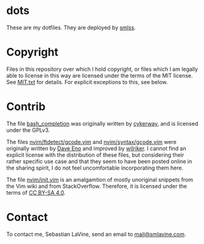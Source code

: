 # dots

These are my dotfiles. They are deployed by
[smlss](https://git.smlavine.com/smlss).


# Copyright

Files in this repository over which I hold copyright, or files which I am
legally able to license in this way are licensed under the terms of the MIT
license. See
[MIT.txt](https://git.smlavine.com/?p=smlss/dots;a=blob;f=MIT.txt;hb=HEAD) for
details. For explicit exceptions to this, see below.


# Contrib

The file
[bash\_completion](https://git.smlavine.com/?p=smlss/dots;a=blob;f=bash_completion;hb=HEAD)
was originally written by [cykerway](https://github.com/cykerway), and is
licensed under the GPLv3.

The files
[nvim/ftdetect/gcode.vim](https://git.smlavine.com/?p=smlss/dots;a=blob;f=nvim/ftdetect/gcode.vim;hb=HEAD)
and
[nvim/syntax/gcode.vim](https://git.smlavine.com/?p=smlss/dots;a=blob;f=nvim/syntax/gcode.vim;hb=HEAD)
were originally written by
[Dave Eno](https://www.vim.org/scripts/script.php?script_id=4910) and
improved by [wilriker](https://github.com/wilriker/gcode.vim). I cannot find
an explicit license with the distribution of these files, but considering their
rather specific use case and that they seem to have been posted online in the
sharing spirit, I do not feel uncomfortable incorporating them here.

The file
[nvim/init.vim](https://git.smlavine.com/?p=smlss/dots;a=blob;f=nvim/init.vim;hb=HEAD)
is an amalgamtion of mostly unoriginal snippets from the Vim wiki and from
StackOverflow. Therefore, it is licensed under the terms of
[CC BY-SA 4.0](https://stackoverflow.com/help/licensing).


# Contact

To contact me, Sebastian LaVine, send an email to <mail@smlavine.com>.

